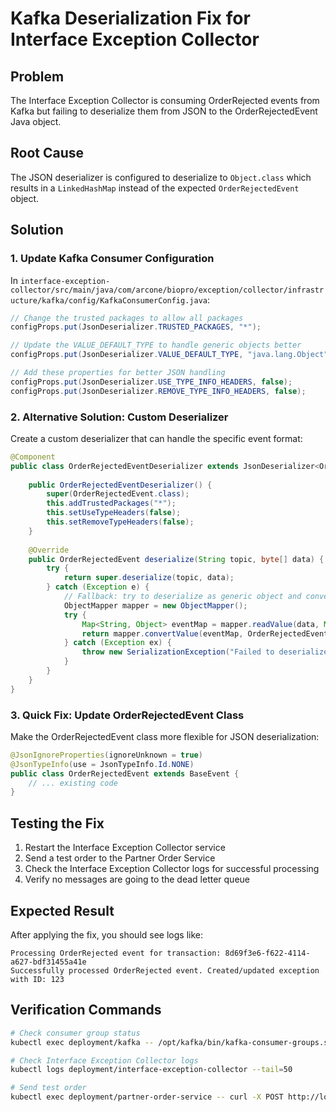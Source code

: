 # Kafka Deserialization Fix for Interface Exception Collector

## Problem
The Interface Exception Collector is consuming OrderRejected events from Kafka but failing to deserialize them from JSON to the OrderRejectedEvent Java object.

## Root Cause
The JSON deserializer is configured to deserialize to `Object.class` which results in a `LinkedHashMap` instead of the expected `OrderRejectedEvent` object.

## Solution

### 1. Update Kafka Consumer Configuration

In `interface-exception-collector/src/main/java/com/arcone/biopro/exception/collector/infrastructure/kafka/config/KafkaConsumerConfig.java`:

```java
// Change the trusted packages to allow all packages
configProps.put(JsonDeserializer.TRUSTED_PACKAGES, "*");

// Update the VALUE_DEFAULT_TYPE to handle generic objects better
configProps.put(JsonDeserializer.VALUE_DEFAULT_TYPE, "java.lang.Object");

// Add these properties for better JSON handling
configProps.put(JsonDeserializer.USE_TYPE_INFO_HEADERS, false);
configProps.put(JsonDeserializer.REMOVE_TYPE_INFO_HEADERS, false);
```

### 2. Alternative Solution: Custom Deserializer

Create a custom deserializer that can handle the specific event format:

```java
@Component
public class OrderRejectedEventDeserializer extends JsonDeserializer<OrderRejectedEvent> {
    
    public OrderRejectedEventDeserializer() {
        super(OrderRejectedEvent.class);
        this.addTrustedPackages("*");
        this.setUseTypeHeaders(false);
        this.setRemoveTypeHeaders(false);
    }
    
    @Override
    public OrderRejectedEvent deserialize(String topic, byte[] data) {
        try {
            return super.deserialize(topic, data);
        } catch (Exception e) {
            // Fallback: try to deserialize as generic object and convert
            ObjectMapper mapper = new ObjectMapper();
            try {
                Map<String, Object> eventMap = mapper.readValue(data, Map.class);
                return mapper.convertValue(eventMap, OrderRejectedEvent.class);
            } catch (Exception ex) {
                throw new SerializationException("Failed to deserialize OrderRejectedEvent", ex);
            }
        }
    }
}
```

### 3. Quick Fix: Update OrderRejectedEvent Class

Make the OrderRejectedEvent class more flexible for JSON deserialization:

```java
@JsonIgnoreProperties(ignoreUnknown = true)
@JsonTypeInfo(use = JsonTypeInfo.Id.NONE)
public class OrderRejectedEvent extends BaseEvent {
    // ... existing code
}
```

## Testing the Fix

1. Restart the Interface Exception Collector service
2. Send a test order to the Partner Order Service
3. Check the Interface Exception Collector logs for successful processing
4. Verify no messages are going to the dead letter queue

## Expected Result

After applying the fix, you should see logs like:
```
Processing OrderRejected event for transaction: 8d69f3e6-f622-4114-a627-bdf31455a41e
Successfully processed OrderRejected event. Created/updated exception with ID: 123
```

## Verification Commands

```bash
# Check consumer group status
kubectl exec deployment/kafka -- /opt/kafka/bin/kafka-consumer-groups.sh --bootstrap-server localhost:9092 --describe --group interface-exception-collector

# Check Interface Exception Collector logs
kubectl logs deployment/interface-exception-collector --tail=50

# Send test order
kubectl exec deployment/partner-order-service -- curl -X POST http://localhost:8090/v1/partner-order-provider/orders -H "Content-Type: application/json" -d '{"externalId":"TEST-FIX-'$(date +%s)'","orderStatus":"OPEN","locationCode":"TEST","shipmentType":"CUSTOMER","productCategory":"BLOOD_PRODUCTS","orderItems":[{"productFamily":"RED_BLOOD_CELLS_LEUKOREDUCED","bloodType":"O-","quantity":1}]}'
```